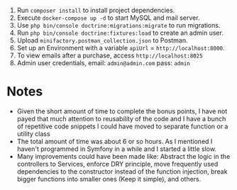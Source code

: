 1. Run `composer install` to install project dependencies.
2. Execute `docker-compose up -d` to start MySQL and mail server.
3. Use `php bin/console doctrine:migrations:migrate` to run migrations.
4. Run `php bin/console doctrine:fixtures:load` to create an admin user.
5. Upload `minifactory.postman_collection.json` to Postman.
6. Set up an Environment with a variable `apiUrl` = `http://localhost:8000`.
7. To view emails after a purchase, access `http://localhost:8025`
8. Admin user credentials, email: `admin@admin.com` pass: `admin` 

# Notes
- Given the short amount of time to complete the bonus points, I have not payed that much attention to reusability of the code and I have a bunch of repetitive code snippets I could have moved to separate function or a utility class
- The total amount of time was about 6 or so hours. As I mentioned I haven't programmed in Symfony in a while and I started a little slow.
- Many improvements could have been made like: Abstract the logic in the controllers to Services, enforce DRY principle, move frequently used dependencies to the constructor instead of the function injection, break bigger functions into smaller ones (Keep it simple), and others.

